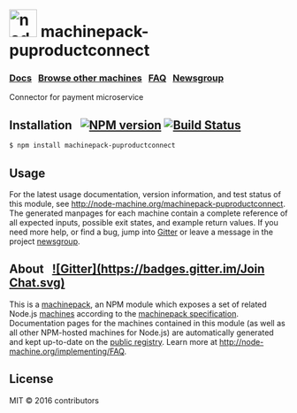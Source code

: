 
<h1>
  <a href="http://node-machine.org" title="Node-Machine public registry"><img alt="node-machine logo" title="Node-Machine Project" src="http://node-machine.org/images/machine-anthropomorph-for-white-bg.png" width="50" /></a>
  machinepack-puproductconnect
</h1>

### [Docs](http://node-machine.org/machinepack-puproductconnect) &nbsp; [Browse other machines](http://node-machine.org/machinepacks) &nbsp;  [FAQ](http://node-machine.org/implementing/FAQ)  &nbsp;  [Newsgroup](https://groups.google.com/forum/?hl=en#!forum/node-machine)

Connector for payment microservice


## Installation &nbsp; [![NPM version](https://badge.fury.io/js/machinepack-puproductconnect.svg)](http://badge.fury.io/js/machinepack-puproductconnect) [![Build Status](https://travis-ci.org/mikermcneil/machinepack-puproductconnect.png?branch=master)](https://travis-ci.org/mikermcneil/machinepack-puproductconnect)

```sh
$ npm install machinepack-puproductconnect
```

## Usage

For the latest usage documentation, version information, and test status of this module, see <a href="http://node-machine.org/machinepack-puproductconnect" title="Connector for payment microservice (for node.js)">http://node-machine.org/machinepack-puproductconnect</a>.  The generated manpages for each machine contain a complete reference of all expected inputs, possible exit states, and example return values.  If you need more help, or find a bug, jump into [Gitter](https://gitter.im/node-machine/general) or leave a message in the project [newsgroup](https://groups.google.com/forum/?hl=en#!forum/node-machine).

## About  &nbsp; [![Gitter](https://badges.gitter.im/Join Chat.svg)](https://gitter.im/node-machine/general?utm_source=badge&utm_medium=badge&utm_campaign=pr-badge&utm_content=badge)

This is a [machinepack](http://node-machine.org/machinepacks), an NPM module which exposes a set of related Node.js [machines](http://node-machine.org/spec/machine) according to the [machinepack specification](http://node-machine.org/spec/machinepack).
Documentation pages for the machines contained in this module (as well as all other NPM-hosted machines for Node.js) are automatically generated and kept up-to-date on the <a href="http://node-machine.org" title="Public machine registry for Node.js">public registry</a>.
Learn more at <a href="http://node-machine.org/implementing/FAQ" title="Machine Project FAQ (for implementors)">http://node-machine.org/implementing/FAQ</a>.

## License

MIT &copy; 2016 contributors

